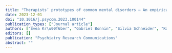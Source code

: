 ```yaml
---
title: "Therapists’ prototypes of common mental disorders – An empirical identification"
date: 2023-12-01
doi: "10.1016/j.psycom.2023.100144"
publication_types: ["Journal article"]
authors: ["Svea Kr\u00f6ber", "Gabriel Bonnin", "Silvia Schneider", "Raphael Merz", "Gerrit Hirschfeld", "Katrin H\u00f6tzel", "Merle Lewer", "Ruth von Brachel"]
editors: []
publication: "Psychiatry Research Communications"
abstract: ""
---
```

